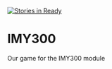[![Stories in Ready](https://badge.waffle.io/Elzahn/IMY300.png?label=ready&title=Ready)](https://waffle.io/Elzahn/IMY300)
# IMY300

Our game for the IMY300 module
